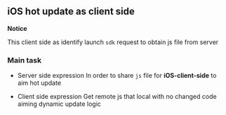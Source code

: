 ## iOS hot update as client side

__Notice__

  This client side as identify launch `sdk` request to obtain js file from server

### Main task

- Server side expression
  In order to share `js` file for **iOS-client-side** to aim hot update

- Client side expression
  Get remote js that local with no changed code aiming dynamic update logic
